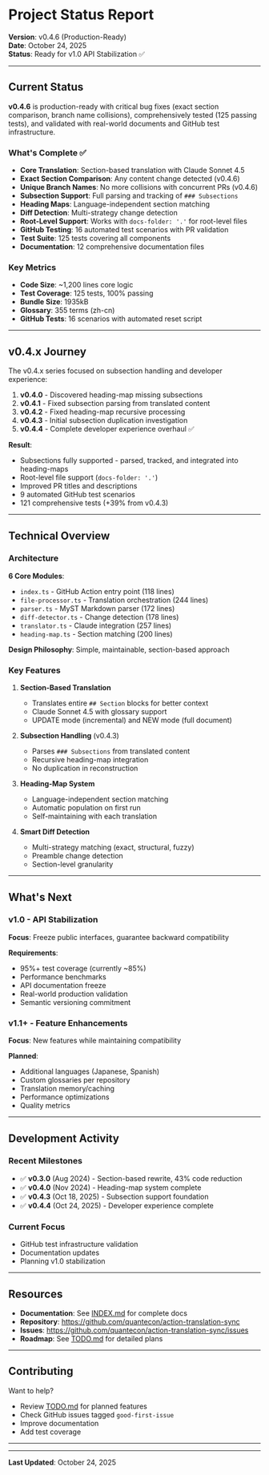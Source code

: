 # Project Status Report

**Version**: v0.4.6 (Production-Ready)  
**Date**: October 24, 2025  
**Status**: Ready for v1.0 API Stabilization ✅

---

## Current Status

**v0.4.6** is production-ready with critical bug fixes (exact section comparison, branch name collisions), comprehensively tested (125 passing tests), and validated with real-world documents and GitHub test infrastructure.

### What's Complete ✅

- **Core Translation**: Section-based translation with Claude Sonnet 4.5
- **Exact Section Comparison**: Any content change detected (v0.4.6)
- **Unique Branch Names**: No more collisions with concurrent PRs (v0.4.6)
- **Subsection Support**: Full parsing and tracking of `### Subsections`
- **Heading Maps**: Language-independent section matching
- **Diff Detection**: Multi-strategy change detection
- **Root-Level Support**: Works with `docs-folder: '.'` for root-level files
- **GitHub Testing**: 16 automated test scenarios with PR validation
- **Test Suite**: 125 tests covering all components
- **Documentation**: 12 comprehensive documentation files

### Key Metrics

- **Code Size**: ~1,200 lines core logic
- **Test Coverage**: 125 tests, 100% passing
- **Bundle Size**: 1935kB
- **Glossary**: 355 terms (zh-cn)
- **GitHub Tests**: 16 scenarios with automated reset script

---

## v0.4.x Journey

The v0.4.x series focused on subsection handling and developer experience:

1. **v0.4.0** - Discovered heading-map missing subsections
2. **v0.4.1** - Fixed subsection parsing from translated content
3. **v0.4.2** - Fixed heading-map recursive processing  
4. **v0.4.3** - Initial subsection duplication investigation
5. **v0.4.4** - Complete developer experience overhaul ✅

**Result**: 
- Subsections fully supported - parsed, tracked, and integrated into heading-maps
- Root-level file support (`docs-folder: '.'`)
- Improved PR titles and descriptions
- 9 automated GitHub test scenarios
- 121 comprehensive tests (+39% from v0.4.3)

---

## Technical Overview

### Architecture

**6 Core Modules**:
- `index.ts` - GitHub Action entry point (118 lines)
- `file-processor.ts` - Translation orchestration (244 lines)
- `parser.ts` - MyST Markdown parser (172 lines)
- `diff-detector.ts` - Change detection (178 lines)
- `translator.ts` - Claude integration (257 lines)
- `heading-map.ts` - Section matching (200 lines)

**Design Philosophy**: Simple, maintainable, section-based approach

### Key Features

1. **Section-Based Translation**
   - Translates entire `## Section` blocks for better context
   - Claude Sonnet 4.5 with glossary support
   - UPDATE mode (incremental) and NEW mode (full document)

2. **Subsection Handling** (v0.4.3)
   - Parses `### Subsections` from translated content
   - Recursive heading-map integration
   - No duplication in reconstruction

3. **Heading-Map System**
   - Language-independent section matching
   - Automatic population on first run
   - Self-maintaining with each translation

4. **Smart Diff Detection**
   - Multi-strategy matching (exact, structural, fuzzy)
   - Preamble change detection
   - Section-level granularity

---

## What's Next

### v1.0 - API Stabilization

**Focus**: Freeze public interfaces, guarantee backward compatibility

**Requirements**:
- 95%+ test coverage (currently ~85%)
- Performance benchmarks
- API documentation freeze
- Real-world production validation
- Semantic versioning commitment

### v1.1+ - Feature Enhancements

**Focus**: New features while maintaining compatibility

**Planned**:
- Additional languages (Japanese, Spanish)
- Custom glossaries per repository
- Translation memory/caching
- Performance optimizations
- Quality metrics

---

## Development Activity

### Recent Milestones

- ✅ **v0.3.0** (Aug 2024) - Section-based rewrite, 43% code reduction
- ✅ **v0.4.0** (Nov 2024) - Heading-map system complete
- ✅ **v0.4.3** (Oct 18, 2025) - Subsection support foundation
- ✅ **v0.4.4** (Oct 24, 2025) - Developer experience complete

### Current Focus

- GitHub test infrastructure validation
- Documentation updates
- Planning v1.0 stabilization

---

## Resources

- **Documentation**: See [INDEX.md](INDEX.md) for complete docs
- **Repository**: https://github.com/quantecon/action-translation-sync
- **Issues**: https://github.com/quantecon/action-translation-sync/issues
- **Roadmap**: See [TODO.md](TODO.md) for detailed plans

---

## Contributing

Want to help?
- Review [TODO.md](TODO.md) for planned features
- Check GitHub issues tagged `good-first-issue`
- Improve documentation
- Add test coverage

---

---

**Last Updated**: October 24, 2025
```
